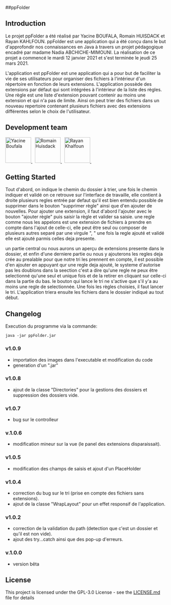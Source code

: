 ##ppFolder

## Introduction

Le projet ppFolder a été réalisé par Yacine BOUFALA, Romain HUISDACK et Rayan KAHLFOUN.
	ppFolder est une application qui a été conçu dans le but d'approfondir nos connaissances en Java à travers un 
	projet pédagogique encadré par madame Nadia ABCHICHE-MIMOUNI.
	La réalisation de ce projet a commencé le mardi 12 janvier 2021 et s'est terminée le jeudi 25 mars 2021.
	
L'application est ppFolder est une application qui a pour but de faciliter la vie de ses utilisateurs pour organiser 
	des fichiers à l'intérieur d'un répertoire en fonction de leurs extensions.
	L'application possède des extensions par défaut qui sont intégrées à l'intérieur de la liste des règles. Une règle 
	est une liste d'extension pouvant contenir au moins une extension et qui n'a pas de limite. Ainsi on peut trier 
	des fichiers dans un nouveau repertoire contenant plusieurs fichiers avec des extensions différentes selon le choix 
	de l'utilisateur.
	
## Development team

<a href="https://github.com/Mockingbird01001">
	<img src="https://avatars.githubusercontent.com/u/63344951?v=4" title="Yacine Boufala" width="80" height="80">
</a> &nbsp;

<a href="https://github.com/rena-hsck">
	<img src="https://avatars.githubusercontent.com/u/70547187?v=4" title="Romain Huisdack" width="80" height="80">
</a> &nbsp;

<a href="https://github.com/rayanus">
	<img src="https://avatars.githubusercontent.com/u/58557771?v=4" title="Rayan Khalfoun" width="80" height="80">
</a> &nbsp;

## Getting Started

Tout d'abord, on indique le chemin du dossier à trier, une fois le chemin indiquer et validé on ce retrouve sur l'interface de travaille, elle contient à droite plusieurs regles entrée par defaut qu'il est bien entendu possible de supprimer dans le bouton "supprimer règle" ainsi que d'en ajouter de nouvelles.
Pour ajouter une extension, il faut d'abord l'ajouter avec le bouton "ajouter règle" puis saisir la règle et valider sa saisie.  une regle comme nous les appelons est une extension de fichiers à prendre en compte dans l'ajout de celle-ci, elle peut être seul ou composer de plusieurs autres separé par une virgule ", "  une fois la regle ajouté et validé elle est ajouté parmis celles deja presente.

un partie central ou nous aurons un aperçu de extensions presente dans le dossier, et enfin d'une derniere partie ou nous y ajouterons les regles deja crée au prealable pour que notre tri les prennent en compte, il est possible d'en ajouter en appuyant qur une regle deja ajouté, le systeme d'autorise pas les doublons dans la seection c'est a dire qu'une regle ne peux être selectionné qu'une seul et unique fois et de la retirer en cliquant sur celle-ci dans la partie du bas. le bouton qui lance le tri ne s'active que s'il y'a au moins une regle de selectionnée.
Une fois les règles choisies, il faut lancer le tri. L'application triera ensuite les fichiers dans le dossier indiqué au tout début.

## Changelog 

Execution du programme via la commande:

```shell
java -jar ppFolder.jar
```

### v1.0.9 
- importation des images dans l'executable et modification du code 
- generation d'un ".jar" 

### v1.0.8
- ajout de la classe "Directories" pour la gestions des dossiers et suppression des dossiers vide.

### v1.0.7
- bug sur le controlleur

### v.1.0.6
- modification mineur sur la vue (le panel des extensions disparaissait).

### v1.0.5
- modification des champs de saisis et ajout d'un PlaceHolder

### v1.0.4
- correction du bug sur le tri (prise en compte des fichiers sans extensions).
- ajout de la classe "WrapLayout" pour un effet responsif de l'application.

### v1.0.2 
- correction de la validation du path (detection que c'est un dossier et qu'il est non vide).
- ajout des try...catch ainsi que des pop-up d'erreurs.

### v.1.0.0 
- version bêta

## License

This project is licensed under the GPL-3.0 License  - see the [LICENSE.md](LICENSE.md) file for details
